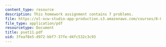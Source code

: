 ```yaml
---
content_type: resource
description: This homework assignment contains 7 problems.
file: https://ol-ocw-studio-app-production.s3.amazonaws.com/courses/8-022-physics-ii-electricity-and-magnetism-fall-2004/3feaf8e5d972bbf737fed4fc532c3c93_pset11.pdf
file_type: application/pdf
resourcetype: Document
title: pset11.pdf
uid: 3feaf8e5-d972-bbf7-37fe-d4fc532c3c93
---
```

